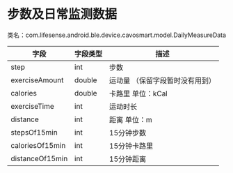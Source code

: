 <a name="L7zPP"></a>
# 步数及日常监测数据
类名：com.lifesense.android.ble.device.cavosmart.model.DailyMeasureData

| 字段 | 字段类型 | 描述 |
| --- | --- | --- |
| step | int | 步数 |
| exerciseAmount | double | 运动量 （保留字段暂时没有用到） |
| calories | double | 卡路里 单位：kCal |
| exerciseTime | int | 运动时长 |
| distance | int | 距离 单位：m |
| stepsOf15min | int | 15分钟步数 |
| caloriesOf15min | int | 15分钟卡路里 |
| distanceOf15min | int | 15分钟距离 |




